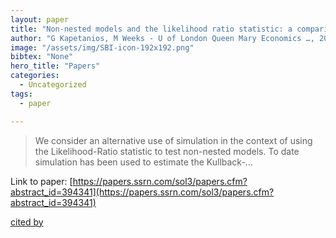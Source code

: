 ```yaml
---
layout: paper
title: "Non-nested models and the likelihood ratio statistic: a comparison of simulation and bootstrap based tests"
author: "G Kapetanios, M Weeks - U of London Queen Mary Economics …, 2003 - papers.ssrn.com"
image: "/assets/img/SBI-icon-192x192.png"
bibtex: "None"
hero_title: "Papers"
categories:
  - Uncategorized
tags:
  - paper

---
```

>We consider an alternative use of simulation in the context of using the Likelihood-Ratio statistic to test non-nested models. To date simulation has been used to estimate the Kullback-…

Link to paper: [https://papers.ssrn.com/sol3/papers.cfm?abstract_id=394341](https://papers.ssrn.com/sol3/papers.cfm?abstract_id=394341)

[cited by](https://scholar.google.com/scholar?cites=12974728808217139984&as_sdt=2005&sciodt=0,5&hl=en&num=20)
